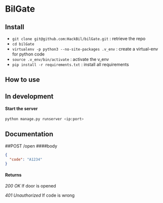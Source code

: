 BilGate
===========

Install
---------
* `git clone git@github.com:HackBil/bilGate.git` : retrieve the repo
* `cd bilGate`
* `virtualenv -p python3 --no-site-packages .v_env` : create a virtual-env for python code
* `source .v_env/bin/activate` : activate the v_env
* `pip install -r requirements.txt` : install all requirements


How to use
----------
## In development
#### Start the server
```bash
python manage.py runserver <ip:port>
```


Documentation
-------------
##POST /open
####body
```json
{
  "code": "A1234"
}
```

#### Returns
*200 OK* If door is opened

*401 Unauthorized* If code is wrong

